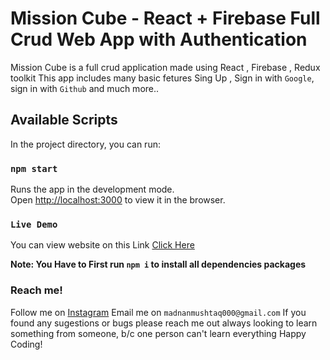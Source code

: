 # Mission Cube - React + Firebase Full Crud Web App with Authentication

Mission Cube is a full crud application made using React , Firebase , Redux toolkit 
This app includes many basic fetures Sing Up , Sign in with `Google`, sign in with `Github` and much more..

## Available Scripts

In the project directory, you can run:

### `npm start`

Runs the app in the development mode.\
Open [http://localhost:3000](http://localhost:3000) to view it in the browser.

### `Live Demo`
You can view website on this Link [Click Here](http://mission-cube.surge.sh/) 

**Note: You Have to First run `npm i` to install all dependencies packages**

### Reach me!
Follow me on [Instagram](https://www.instagram.com/dani__graphicz/?hl=en)
Email me on `madnanmushtaq000@gmail.com`
If you found any sugestions or bugs please reach me out always looking to learn something from someone, b/c one person can't learn everything
Happy Coding!

